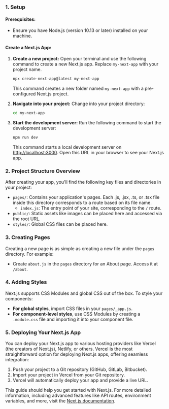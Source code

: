 ### 1. Setup

#### Prerequisites:
- Ensure you have Node.js (version 10.13 or later) installed on your machine.

#### Create a Next.js App:
1. **Create a new project:** Open your terminal and use the following command to create a new Next.js app. Replace `my-next-app` with your project name.
   ```bash
   npx create-next-app@latest my-next-app
   ```
   This command creates a new folder named `my-next-app` with a pre-configured Next.js project.

2. **Navigate into your project:** Change into your project directory:
   ```bash
   cd my-next-app
   ```

3. **Start the development server:** Run the following command to start the development server:
   ```bash
   npm run dev
   ```
   This command starts a local development server on [http://localhost:3000](http://localhost:3000). Open this URL in your browser to see your Next.js app.

### 2. Project Structure Overview
After creating your app, you'll find the following key files and directories in your project:
- `pages/`: Contains your application's pages. Each .js, .jsx, .ts, or .tsx file inside this directory corresponds to a route based on its file name.
  - `index.js`: The entry point of your site, corresponding to the `/` route.
- `public/`: Static assets like images can be placed here and accessed via the root URL.
- `styles/`: Global CSS files can be placed here.

### 3. Creating Pages
Creating a new page is as simple as creating a new file under the `pages` directory. For example:
- Create `about.js` in the `pages` directory for an About page. Access it at `/about`.

### 4. Adding Styles
Next.js supports CSS Modules and global CSS out of the box. To style your components:
- **For global styles**, import CSS files in your `pages/_app.js`.
- **For component-level styles**, use CSS Modules by creating a `.module.css` file and importing it into your component file.

### 5. Deploying Your Next.js App
You can deploy your Next.js app to various hosting providers like Vercel (the creators of Next.js), Netlify, or others. Vercel is the most straightforward option for deploying Next.js apps, offering seamless integration:
1. Push your project to a Git repository (GitHub, GitLab, Bitbucket).
2. Import your project in Vercel from your Git repository.
3. Vercel will automatically deploy your app and provide a live URL.

This guide should help you get started with Next.js. For more detailed information, including advanced features like API routes, environment variables, and more, visit the [Next.js documentation](https://nextjs.org/docs).